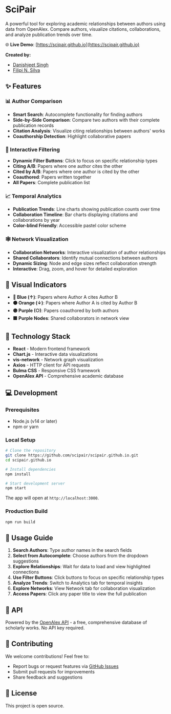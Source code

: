 # SciPair

A powerful tool for exploring academic relationships between authors using data from OpenAlex. Compare authors, visualize citations, collaborations, and analyze publication trends over time.

🌐 **Live Demo**: [https://scipair.github.io](https://scipair.github.io)

**Created by:**
- [Danishjeet Singh](https://singhdan.me)
- [Filipi N. Silva](https://filipinascimento.github.io)

## ✨ Features

### 📊 Author Comparison
- **Smart Search**: Autocomplete functionality for finding authors
- **Side-by-Side Comparison**: Compare two authors with their complete publication records
- **Citation Analysis**: Visualize citing relationships between authors' works
- **Coauthorship Detection**: Highlight collaborative papers

### 🎯 Interactive Filtering
- **Dynamic Filter Buttons**: Click to focus on specific relationship types
- **Citing A/B**: Papers where one author cites the other
- **Cited by A/B**: Papers where one author is cited by the other  
- **Coauthored**: Papers written together
- **All Papers**: Complete publication list

### 📈 Temporal Analytics
- **Publication Trends**: Line charts showing publication counts over time
- **Collaboration Timeline**: Bar charts displaying citations and collaborations by year
- **Color-blind Friendly**: Accessible pastel color scheme

### 🕸️ Network Visualization
- **Collaboration Networks**: Interactive visualization of author relationships
- **Shared Collaborators**: Identify mutual connections between authors
- **Dynamic Sizing**: Node and edge sizes reflect collaboration strength
- **Interactive**: Drag, zoom, and hover for detailed exploration

## 🎨 Visual Indicators

- **🔵 Blue (↑)**: Papers where Author A cites Author B
- **🟠 Orange (↓)**: Papers where Author A is cited by Author B  
- **🟣 Purple (○)**: Papers coauthored by both authors
- **🟪 Purple Nodes**: Shared collaborators in network view

## 🚀 Technology Stack

- **React** - Modern frontend framework
- **Chart.js** - Interactive data visualizations
- **vis-network** - Network graph visualization
- **Axios** - HTTP client for API requests
- **Bulma CSS** - Responsive CSS framework
- **OpenAlex API** - Comprehensive academic database

## 💻 Development

### Prerequisites
- Node.js (v14 or later)
- npm or yarn

### Local Setup
```bash
# Clone the repository
git clone https://github.com/scipair/scipair.github.io.git
cd scipair.github.io

# Install dependencies
npm install

# Start development server
npm start
```

The app will open at `http://localhost:3000`.

### Production Build
```bash
npm run build
```

## 📖 Usage Guide

1. **Search Authors**: Type author names in the search fields
2. **Select from Autocomplete**: Choose authors from the dropdown suggestions
3. **Explore Relationships**: Wait for data to load and view highlighted connections
4. **Use Filter Buttons**: Click buttons to focus on specific relationship types
5. **Analyze Trends**: Switch to Analytics tab for temporal insights
6. **Explore Networks**: View Network tab for collaboration visualization
7. **Access Papers**: Click any paper title to view the full publication

## 🔌 API

Powered by the [OpenAlex API](https://openalex.org/) - a free, comprehensive database of scholarly works. No API key required.

## 🤝 Contributing

We welcome contributions! Feel free to:
- Report bugs or request features via [GitHub Issues](https://github.com/scipair/scipair.github.io/issues)
- Submit pull requests for improvements
- Share feedback and suggestions

## 📄 License

This project is open source. 
